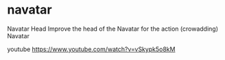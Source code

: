 # navatar
Navatar Head
Improve the head of the Navatar for the action (crowadding) Navatar

youtube
https://www.youtube.com/watch?v=vSkypk5o8kM


